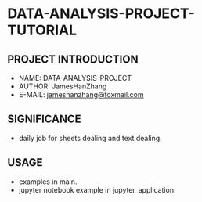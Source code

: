 # DATA-ANALYSIS-PROJECT-TUTORIAL
## PROJECT INTRODUCTION
- NAME: DATA-ANALYSIS-PROJECT
- AUTHOR: JamesHanZhang
- E-MAIL: jameshanzhang@foxmail.com

## SIGNIFICANCE
- daily job for sheets dealing and text dealing.

## USAGE
- examples in main.
- jupyter notebook example in jupyter_application.
